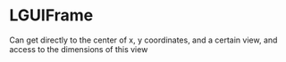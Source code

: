 # LGUIFrame
Can get directly to the center of x, y coordinates, and a certain view, and access to the dimensions of this view
